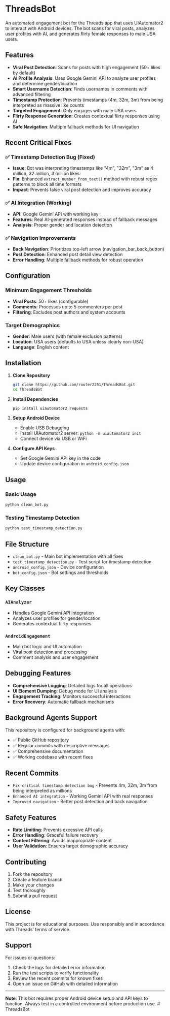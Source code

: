 # ThreadsBot

An automated engagement bot for the Threads app that uses UIAutomator2 to interact with Android devices. The bot scans for viral posts, analyzes user profiles with AI, and generates flirty female responses to male USA users.

## Features

- **Viral Post Detection**: Scans for posts with high engagement (50+ likes by default)
- **AI Profile Analysis**: Uses Google Gemini API to analyze user profiles and determine gender/location
- **Smart Username Detection**: Finds usernames in comments with advanced filtering
- **Timestamp Protection**: Prevents timestamps (4m, 32m, 3m) from being interpreted as massive like counts
- **Targeted Engagement**: Only engages with male USA users
- **Flirty Response Generation**: Creates contextual flirty responses using AI
- **Safe Navigation**: Multiple fallback methods for UI navigation

## Recent Critical Fixes

### ✅ Timestamp Detection Bug (Fixed)
- **Issue**: Bot was interpreting timestamps like "4m", "32m", "3m" as 4 million, 32 million, 3 million likes
- **Fix**: Enhanced `extract_number_from_text()` method with robust regex patterns to block all time formats
- **Impact**: Prevents false viral post detection and improves accuracy

### ✅ AI Integration (Working)
- **API**: Google Gemini API with working key
- **Features**: Real AI-generated responses instead of fallback messages
- **Analysis**: Proper gender and location detection

### ✅ Navigation Improvements
- **Back Navigation**: Prioritizes top-left arrow (navigation_bar_back_button)
- **Post Detection**: Enhanced post detail view detection
- **Error Handling**: Multiple fallback methods for robust operation

## Configuration

### Minimum Engagement Thresholds
- **Viral Posts**: 50+ likes (configurable)
- **Comments**: Processes up to 5 commenters per post
- **Filtering**: Excludes post authors and system accounts

### Target Demographics
- **Gender**: Male users (with female exclusion patterns)
- **Location**: USA users (defaults to USA unless clearly non-USA)
- **Language**: English content

## Installation

1. **Clone Repository**
   ```bash
   git clone https://github.com/router2251/ThreadsBot.git
   cd ThreadsBot
   ```

2. **Install Dependencies**
   ```bash
   pip install uiautomator2 requests
   ```

3. **Setup Android Device**
   - Enable USB Debugging
   - Install UIAutomator2 server: `python -m uiautomator2 init`
   - Connect device via USB or WiFi

4. **Configure API Keys**
   - Set Google Gemini API key in the code
   - Update device configuration in `android_config.json`

## Usage

### Basic Usage
```bash
python clean_bot.py
```

### Testing Timestamp Detection
```bash
python test_timestamp_detection.py
```

## File Structure

- `clean_bot.py` - Main bot implementation with all fixes
- `test_timestamp_detection.py` - Test script for timestamp detection
- `android_config.json` - Device configuration
- `bot_config.json` - Bot settings and thresholds

## Key Classes

### `AIAnalyzer`
- Handles Google Gemini API integration
- Analyzes user profiles for gender/location
- Generates contextual flirty responses

### `AndroidEngagement`
- Main bot logic and UI automation
- Viral post detection and processing
- Comment analysis and user engagement

## Debugging Features

- **Comprehensive Logging**: Detailed logs for all operations
- **UI Element Dumping**: Debug mode for UI analysis
- **Engagement Tracking**: Monitors successful interactions
- **Error Recovery**: Automatic fallback mechanisms

## Background Agents Support

This repository is configured for background agents with:
- ✅ Public GitHub repository
- ✅ Regular commits with descriptive messages
- ✅ Comprehensive documentation
- ✅ Working codebase with recent fixes

## Recent Commits

- `Fix critical timestamp detection bug` - Prevents 4m, 32m, 3m from being interpreted as millions
- `Enhanced AI integration` - Working Gemini API with real responses
- `Improved navigation` - Better post detection and back navigation

## Safety Features

- **Rate Limiting**: Prevents excessive API calls
- **Error Handling**: Graceful failure recovery
- **Content Filtering**: Avoids inappropriate content
- **User Validation**: Ensures target demographic accuracy

## Contributing

1. Fork the repository
2. Create a feature branch
3. Make your changes
4. Test thoroughly
5. Submit a pull request

## License

This project is for educational purposes. Use responsibly and in accordance with Threads' terms of service.

## Support

For issues or questions:
1. Check the logs for detailed error information
2. Run the test scripts to verify functionality
3. Review the recent commits for known fixes
4. Open an issue on GitHub with detailed information

---

**Note**: This bot requires proper Android device setup and API keys to function. Always test in a controlled environment before production use.
#   T h r e a d s B o t 
 
 